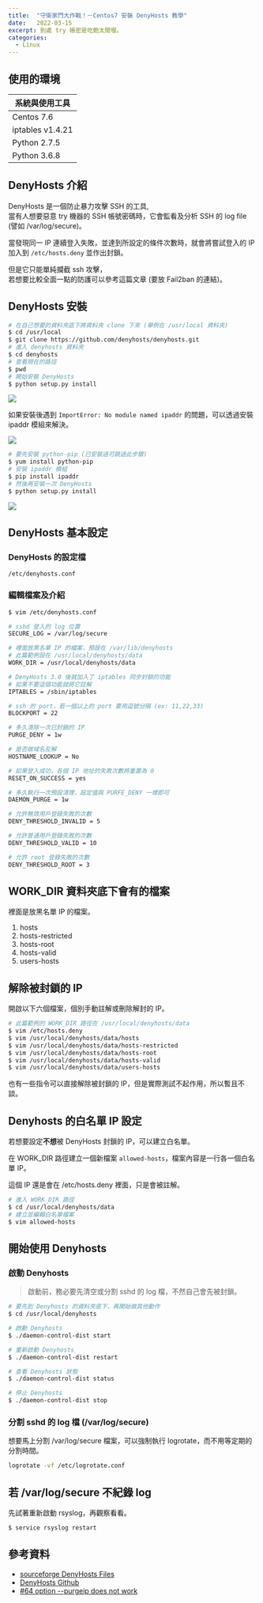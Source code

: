 ```yaml
---
title:  "守衛家門大作戰！－Centos7 安裝 DenyHosts 教學"
date:   2022-03-15
excerpt: 到處 try 帳密是吃飽太閒喔。
categories:
  - Linux 
---
```


## 使用的環境

| 系統與使用工具 | 
| ----- |  
| Centos 7.6 | 
| iptables v1.4.21 | 
| Python 2.7.5 | 
| Python 3.6.8 | 

## DenyHosts 介紹

DenyHosts 是一個防止暴力攻擊 SSH 的工具,  
當有人想要惡意 try 機器的 SSH 帳號密碼時，它會監看及分析 SSH 的 log file (譬如 /var/log/secure)。   

當發現同一 IP 連續登入失敗，並達到所設定的條件次數時，就會將嘗試登入的 IP 加入到 `/etc/hosts.deny` 並作出封鎖。  

但是它只能單純攔截 ssh 攻擊，  
若想要比較全面一點的防護可以參考這篇文章 (要放 Fail2ban 的連結)。  

## DenyHosts 安裝
```bash
# 在自己想要的資料夾底下將資料夾 clone 下來 (舉例在 /usr/local 資料夾)
$ cd /usr/local
$ git clone https://github.com/denyhosts/denyhosts.git 
# 進入 denyhosts 資料夾
$ cd denyhosts
# 查看現在的路徑
$ pwd
# 開始安裝 DenyHosts 
$ python setup.py install
```

![](/assets/images/2022-03-15-Centos7-use-Denyhosts-9/1.jpg)   


如果安裝後遇到 `ImportError: No module named ipaddr` 的問題，可以透過安裝 ipaddr 模組來解決。  

![](/assets/images/2022-03-15-Centos7-use-Denyhosts-9/2.jpg)  

```bash
# 要先安裝 python-pip (已安裝過可跳過此步驟)
$ yum install python-pip
# 安裝 ipaddr 模組
$ pip install ipaddr
# 然後再安裝一次 DenyHosts  
$ python setup.py install
```

![](/assets/images/2022-03-15-Centos7-use-Denyhosts-9/3.jpg)

## DenyHosts 基本設定
### DenyHosts 的設定檔
```
/etc/denyhosts.conf
```

### 編輯檔案及介紹
```bash 
$ vim /etc/denyhosts.conf
```
```bash
# sshd 登入的 log 位置
SECURE_LOG = /var/log/secure

# 裡面放黑名單 IP 的檔案，預設在 /var/lib/denyhosts
# 此篇範例設在 /usr/local/denyhosts/data
WORK_DIR = /usr/local/denyhosts/data

# DenyHosts 3.0 後就加入了 iptables 同步封鎖的功能
# 如果不要這個功能就將它註解
IPTABLES = /sbin/iptables

# ssh 的 port，若一個以上的 port 要用逗號分隔 (ex: 11,22,33)
BLOCKPORT = 22

# 多久清除一次已封鎖的 IP
PURGE_DENY = 1w

# 是否做域名反解
HOSTNAME_LOOKUP = No

# 如果登入成功，各個 IP 地址的失敗次數將重置為 0
RESET_ON_SUCCESS = yes

# 多久執行一次預設清理，設定值與 PURFE_DENY 一樣即可
DAEMON_PURGE = 1w

# 允許無效用戶登錄失敗的次數
DENY_THRESHOLD_INVALID = 5

# 允許普通用戶登錄失敗的次數
DENY_THRESHOLD_VALID = 10

# 允許 root 登錄失敗的次數
DENY_THRESHOLD_ROOT = 3
```

## WORK_DIR 資料夾底下會有的檔案
裡面是放黑名單 IP 的檔案。
1. hosts
2. hosts-restricted
3. hosts-root
4. hosts-valid
5. users-hosts


## 解除被封鎖的 IP
開啟以下六個檔案，個別手動註解或刪除解封的 IP。
```bash
# 此篇範例的 WORK_DIR 路徑在 /usr/local/denyhosts/data 
$ vim /etc/hosts.deny
$ vim /usr/local/denyhosts/data/hosts
$ vim /usr/local/denyhosts/data/hosts-restricted
$ vim /usr/local/denyhosts/data/hosts-root
$ vim /usr/local/denyhosts/data/hosts-valid
$ vim /usr/local/denyhosts/data/users-hosts
```
也有一些指令可以直接解除被封鎖的 IP，但是實際測試不起作用，所以暫且不談。

## Denyhosts 的白名單 IP 設定
若想要設定**不想**被 DenyHosts 封鎖的 IP，可以建立白名單。  

在 WORK_DIR 路徑建立一個新檔案 `allowed-hosts`，檔案內容是一行各一個白名單 IP。

這個 IP 還是會在 /etc/hosts.deny 裡面，只是會被註解。

```bash
# 進入 WORK_DIR 路徑
$ cd /usr/local/denyhosts/data
# 建立並編輯白名單檔案
$ vim allowed-hosts 
```


## 開始使用 Denyhosts 

### 啟動 Denyhosts
> 啟動前，務必要先清空或分割 sshd 的 log 檔，不然自己會先被封鎖。 

```bash
# 要先到 Denyhosts 的資料夾底下，再開始做其他動作
$ cd /usr/local/denyhosts

# 啟動 Denyhosts
$ ./daemon-control-dist start

# 重新啟動 Denyhosts
$ ./daemon-control-dist restart

# 查看 Denyhosts 狀態 
$ ./daemon-control-dist status  

# 停止 Denyhosts
$ ./daemon-control-dist stop
``` 
### 分割 sshd 的 log 檔 (/var/log/secure)
想要馬上分割 /var/log/secure 檔案，可以強制執行 logrotate，而不用等定期的分割時間。 

```bash
logrotate -vf /etc/logrotate.conf 
``` 

## 若 /var/log/secure 不紀錄 log 
先試著重新啟動 rsyslog，再觀察看看。
```bash
$ service rsyslog restart 
```

## 參考資料
- [sourceforge DenyHosts Files](https://sourceforge.net/projects/denyhosts/files/denyhosts/) 
- [DenyHosts Github](https://github.com/denyhosts/denyhosts) 
- [#64 option --purgeip does not work](https://sourceforge.net/p/denyhosts/bugs/64/?limit=25) 
